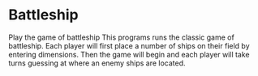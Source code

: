 # Battleship
Play the game of battleship
This programs runs the classic game of battleship.  Each player will first place a number of ships on their field by entering dimensions.
Then the game will begin and each player will take turns guessing at where an enemy ships are located.
